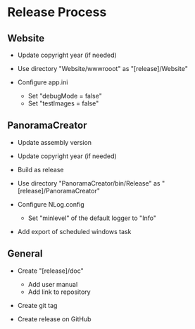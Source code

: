 # Release Process

## Website
- Update copyright year (if needed)
- Use directory "Website/wwwrooot" as "[release]/Website"

- Configure app.ini
	- Set "debugMode = false"
	- Set "testImages = false"

## PanoramaCreator
- Update assembly version
- Update copyright year (if needed)
- Build as release

- Use directory "PanoramaCreator/bin/Release" as "[release]/PanoramaCreator"
- Configure NLog.config   
	- Set "minlevel" of the default logger to "Info"
- Add export of scheduled windows task

## General
- Create "[release]/doc"
	- Add user manual
	- Add link to repository

- Create git tag
- Create release on GitHub
